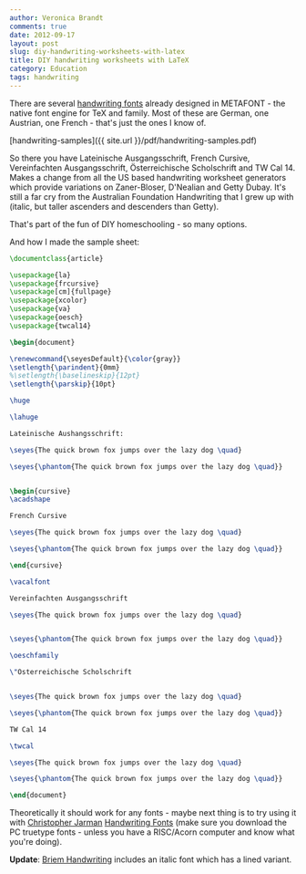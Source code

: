 ```yaml
---
author: Veronica Brandt
comments: true
date: 2012-09-17
layout: post
slug: diy-handwriting-worksheets-with-latex
title: DIY handwriting worksheets with LaTeX
category: Education
tags: handwriting
---
```


There are several [handwriting fonts](http://www.tug.dk/FontCatalogue/calligraphicalfonts.html) already designed in METAFONT - the native font engine for TeX and family.  Most of these are German, one Austrian, one French - that's just the ones I know of.

[handwriting-samples]({{ site.url }}/pdf/handwriting-samples.pdf)

So there you have Lateinische Ausgangsschrift, French Cursive, Vereinfachten Ausgangsschrift, Österreichische Scholschrift and TW Cal 14.  Makes a change from all the US based handwriting worksheet generators which provide variations on Zaner-Bloser, D'Nealian and Getty Dubay.  It's still a far cry from the Australian Foundation Handwriting that I grew up with (italic, but taller ascenders and descenders than Getty).  

That's part of the fun of DIY homeschooling - so many options.

And how I made the sample sheet:

~~~latex
\documentclass{article}

\usepackage{la}
\usepackage{frcursive}
\usepackage[cm]{fullpage}
\usepackage{xcolor}
\usepackage{va}
\usepackage{oesch}
\usepackage{twcal14}

\begin{document}

\renewcommand{\seyesDefault}{\color{gray}}
\setlength{\parindent}{0mm}
%\setlength{\baselineskip}{12pt}
\setlength{\parskip}{10pt}

\huge

\lahuge

Lateinische Aushangsschrift:

\seyes{The quick brown fox jumps over the lazy dog \quad}

\seyes{\phantom{The quick brown fox jumps over the lazy dog \quad}}


\begin{cursive}
\acadshape

French Cursive

\seyes{The quick brown fox jumps over the lazy dog \quad}

\seyes{\phantom{The quick brown fox jumps over the lazy dog \quad}}

\end{cursive}

\vacalfont

Vereinfachten Ausgangsschrift

\seyes{The quick brown fox jumps over the lazy dog \quad}


\seyes{\phantom{The quick brown fox jumps over the lazy dog \quad}}

\oeschfamily

\"Osterreichische Scholschrift


\seyes{The quick brown fox jumps over the lazy dog \quad}

\seyes{\phantom{The quick brown fox jumps over the lazy dog \quad}}

TW Cal 14

\twcal

\seyes{The quick brown fox jumps over the lazy dog \quad}

\seyes{\phantom{The quick brown fox jumps over the lazy dog \quad}}

\end{document}
~~~

Theoretically it should work for any fonts - maybe next thing is to try using it with [Christopher Jarman](http://quilljar.users.btopenworld.com/) [Handwriting Fonts](http://quilljar.users.btopenworld.com/fonts.html) (make sure you download the PC truetype fonts - unless you have a RISC/Acorn computer and know what you're doing).

**Update**: [Briem Handwriting](http://briem.net) includes an italic font which has a lined variant.
